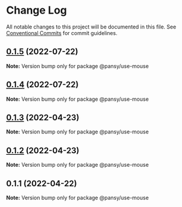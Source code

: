 # Change Log

All notable changes to this project will be documented in this file.
See [Conventional Commits](https://conventionalcommits.org) for commit guidelines.

## [0.1.5](https://github.com/pansyjs/react-hooks/compare/@pansy/use-mouse@0.1.4...@pansy/use-mouse@0.1.5) (2022-07-22)

**Note:** Version bump only for package @pansy/use-mouse





## [0.1.4](https://github.com/pansyjs/react-hooks/compare/@pansy/use-mouse@0.1.3...@pansy/use-mouse@0.1.4) (2022-07-22)

**Note:** Version bump only for package @pansy/use-mouse





## [0.1.3](https://github.com/pansyjs/react-hooks/compare/@pansy/use-mouse@0.1.2...@pansy/use-mouse@0.1.3) (2022-04-23)

**Note:** Version bump only for package @pansy/use-mouse





## [0.1.2](https://github.com/pansyjs/react-hooks/compare/@pansy/use-mouse@0.1.1...@pansy/use-mouse@0.1.2) (2022-04-23)

**Note:** Version bump only for package @pansy/use-mouse





## 0.1.1 (2022-04-22)

**Note:** Version bump only for package @pansy/use-mouse
